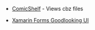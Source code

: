 * [ComicShelf](https://github.com/LeversonCarlos/ComicsShelf) - Views cbz files

* [Xamarin Forms Goodlooking UI](https://github.com/jsuarezruiz/xamarin-forms-goodlooking-UI)
